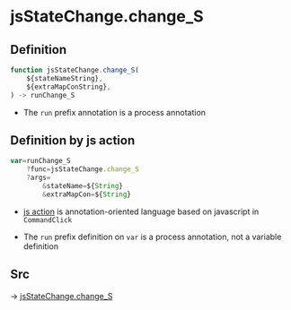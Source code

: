 # jsStateChange.change_S

## Definition

```js.js
function jsStateChange.change_S(
	${stateNameString},
	${extraMapConString},
) -> runChange_S
```

- The `run` prefix annotation is a process annotation
## Definition by js action

```js.js
var=runChange_S
	?func=jsStateChange.change_S
	?args=
		&stateName=${String}
		&extraMapCon=${String}
```

- [js action](#) is annotation-oriented language based on javascript in `CommandClick`

- The `run` prefix definition on `var` is a process annotation, not a variable definition

## Src

-> [jsStateChange.change_S](https://github.com/puutaro/CommandClick/blob/master/app/src/main/java/com/puutaro/commandclick/fragment_lib/terminal_fragment/js_interface/system/JsStateChange.kt#L21)


